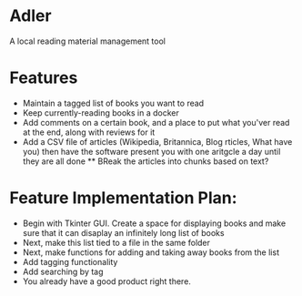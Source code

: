 # Adler
A local reading material management tool


# Features

* Maintain a tagged list of books you want to read
* Keep currently-reading books in a docker
* Add comments on a certain book, and a place to put what you'ver read at the end, along with reviews for it
* Add a CSV file of articles (Wikipedia, Britannica, Blog rticles, What have you) then have the software present you with one aritgcle a day until they are all done
** BReak the articles into chunks based on text?

# Feature Implementation Plan:

* Begin with Tkinter GUI. Create a space for displaying books and make sure that it can disaplay an infinitely long list of books
* Next, make this list tied to a file in the same folder
* Next, make functions for adding and taking away books from the list
* Add tagging functionality
* Add searching by tag
* You already have a good product right there. 

